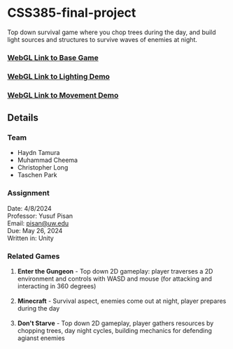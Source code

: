 # CSS385-final-project
Top down survival game where you chop trees during the day, and build light sources and structures to survive waves of enemies at night.

### [WebGL Link to Base Game](https://trolllemon.github.io/CSS385-final-project/Builds/)
### [WebGL Link to Lighting Demo](https://trolllemon.github.io/CSS385-final-project/LightingDemo/)
### [WebGL Link to Movement Demo](https://trolllemon.github.io/CSS385-final-project/MovementDemo/)

## Details

### Team
* Haydn Tamura<br>
* Muhammad Cheema<br>
* Christopher Long<br>
* Taschen Park<br>

### Assignment
Date: 4/8/2024<br>
Professor: Yusuf Pisan<br>
Email: pisan@uw.edu<br>
Due: May 26, 2024<br>
Written in: Unity<br>

### Related Games
1. **Enter the Gungeon** - Top down 2D gameplay: player traverses a 2D environment and controls with WASD and mouse (for attacking and interacting in 360 degrees) <br><br>
1. **Minecraft** - Survival aspect, enemies come out at night, player prepares during the day <br><br>
1. **Don't Starve** - Top down 2D gameplay, player gathers resources by chopping trees, day night cycles, building mechanics for defending agianst enemies
